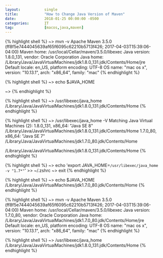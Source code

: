 ```yaml
---
layout:           single
title:            "How to Change Java Version of Maven"
date:             2018-01-25 00:00:00 -0500
categories:       IT
tag:              [macos,java,maven]
---
```


{% highlight shell %}
~> mvn -v
Apache Maven 3.5.0 (ff8f5e7444045639af65f6095c62210b5713f426; 2017-04-03T15:39:06-04:00)
Maven home: /usr/local/Cellar/maven/3.5.0/libexec
Java version: 1.8.0_131, vendor: Oracle Corporation
Java home: /Library/Java/JavaVirtualMachines/jdk1.8.0_131.jdk/Contents/Home/jre
Default locale: en_US, platform encoding: UTF-8
OS name: "mac os x", version: "10.13.1", arch: "x86_64", family: "mac"
{% endhighlight %}

{% highlight shell %}
~> echo $JAVA_HOME

~>
{% endhighlight %}

{% highlight shell %}
~> /usr/libexec/java_home
/Library/Java/JavaVirtualMachines/jdk1.8.0_131.jdk/Contents/Home
{% endhighlight %}

{% highlight shell %}
~> /usr/libexec/java_home -V
Matching Java Virtual Machines (2):
    1.8.0_131, x86_64:	"Java SE 8"	/Library/Java/JavaVirtualMachines/jdk1.8.0_131.jdk/Contents/Home
    1.7.0_80, x86_64:	"Java SE 7"	/Library/Java/JavaVirtualMachines/jdk1.7.0_80.jdk/Contents/Home

/Library/Java/JavaVirtualMachines/jdk1.8.0_131.jdk/Contents/Home
{% endhighlight %}

{% highlight shell %}
~> echo 'export JAVA_HOME=`/usr/libexec/java_home -v "1.7*"`' >> ~/.zshrc
~> exit
{% endhighlight %}

{% highlight shell %}
~> echo $JAVA_HOME
/Library/Java/JavaVirtualMachines/jdk1.7.0_80.jdk/Contents/Home
{% endhighlight %}

{% highlight shell %}
~> mvn -v
Apache Maven 3.5.0 (ff8f5e7444045639af65f6095c62210b5713f426; 2017-04-03T15:39:06-04:00)
Maven home: /usr/local/Cellar/maven/3.5.0/libexec
Java version: 1.7.0_80, vendor: Oracle Corporation
Java home: /Library/Java/JavaVirtualMachines/jdk1.7.0_80.jdk/Contents/Home/jre
Default locale: en_US, platform encoding: UTF-8
OS name: "mac os x", version: "10.13.1", arch: "x86_64", family: "mac"
{% endhighlight %}

{% highlight shell %}
~> /usr/libexec/java_home
/Library/Java/JavaVirtualMachines/jdk1.8.0_131.jdk/Contents/Home
{% endhighlight %}
